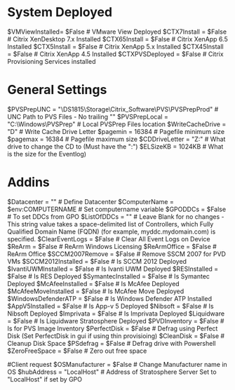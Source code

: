 # System Deployed
$VMViewInstalled= $False							# VMware View Deployed
$CTX7Install = $False								  # Citrix XenDesktop 7.x Installed
$CTX65Install = $False								# Citrix XenApp 6.5 Installed
$CTX5Install = $False								  # Citrix XenApp 5.x Installed
$CTX45Install = $False								# Citrix XenApp 4.5 Installed
$CTXPVSDeployed = $False							# Citrix Provisioning Services installed

# General Settings
$PVSPrepUNC = "\\DS1815\Storage\Citrix_Software\PVS\PVSPrepProd"	# UNC Path to PVS Files - No trailing "\"
$PVSPrepLocal = "C:\Windows\PVSPrep"                              # Local PVSPrep Files location
$WriteCacheDrive = "D"								                            # Write Cache Drive Letter
$pagemin = 16384 									                                # Pagefile minimum size
$pagemax = 16384  									                              # Pagefile maximum size
$CDDriveLetter = "Z:"                             	              # What drive to change the CD to (Must have the ":")
$ELSizeKB = 1024KB                             		                # What is the size for the Eventlog)

# Addins
$Datacenter = "" 									                                # Define Datacenter
$ComputerName = $env:COMPUTERNAME					                        # Set computername variable
$GPODDCs = $False                                 	              # To set DDCs from GPO
$ListOfDDCs = ""                                 	                # Leave Blank for no changes - This string value takes a space-delimited list of Controllers, which Fully Qualified Domain Name (FQDN) (for example, myddc.mydomain.com) is specified.
$ClearEventLogs	= $False							                            # Clear All Event Logs on Device
$ReArm = $False                                		                # ReArm Windows Licensing
$ReArmOffice = $False								                              # ReArm Office
$SCCM2007Remove = $False                           	# Remove SSCM 2007 for PVD VMs
$SCCM2012Installed = $False                         # Is SCCM 2012 Deployed
$IvantiUWMInstalled = $False                        # Is Ivanti UWM Deployed
$RESInstalled = $False                             	# Is RES Deployed
$SymantecInstalled = $False                         # Is Symantec Deployed
$McAfeeInstalled = $False                           # Is McAfee Deployed
$McAfeeMoveInstalled = $False                    	  # Is McAfee Move Deployed
$WindowsDefenderATP = $False                        # Is Windows Defender ATP Installed
$AppV5Installed = $False                           	# Is App-v 5 Deployed
$Nibsoft = $False                               	  # Is Nibsoft Deployed
$Imprivata = $False                              	  # Is Imprivata Deployed
$Liquidware = $False                              	# Is Liquidware Stratosphere Deployed
$PVDInventory = $False                            	# Is for PVS Image Inventory
$PerfectDisk = $False                           	  # Defrag using Perfect Disk (Set PerfectDisk in gui if using thin provisioing)
$CleanDisk = $False									                # Cleanup Disk Space
$PSdefrag = $False									                # Defrag drive with Powershell
$ZeroFreeSpace = $False                             # Zero out free space

#Client request
$OSManufacturer = $False                          	# Change Manufacturer name in OS
$hubAddress = "LocalHost"                          	# Address of Stratosphere Server Set to "LocalHost" if set by GPO
